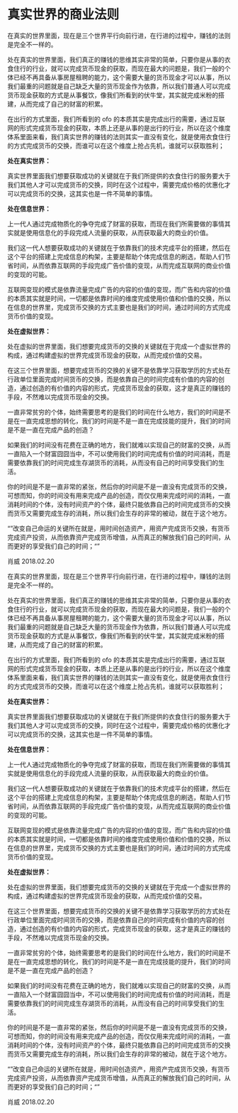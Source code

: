 # 真实世界的商业法则
在真实的世界里面，现在是三个世界平行向前行进，在行进的过程中，赚钱的法则是完全不一样的。

处在真实的世界里面，我们真正的赚钱的思维其实非常的简单，只要你是从事的衣食住行的行业，就可以完成货币现金的获取，而现在最大的问题是，我们一般的个体已经不再具备从事房屋租聘的能力，这个需要大量的货币现金才可以从事，所以我们最重的问题就是自己缺乏大量的货币现金作为依靠，所以我们普通人可以完成货币现金获取的方式是从事餐饮，像我们所看到的伏牛堂，其实就完成米粉的搭建，从而完成了自己的财富的积累。

在出行的方式里面，我们所看到的 ofo 的本质其实是完成出行的需要，通过互联网的形式完成货币现金的获取，本质上还是从事的是出行的行业，所以在这个维度体系里面来看，我们真实世界的赚钱的法则其实一直没有变化，就是使用衣食住行的方式完成货币的交换，而谁可以在这个维度上抢占先机，谁就可以获取胜利；

**处在真实世界：**

真实世界里面我们想要获取成功的关键就在于我们所提供的衣食住行的服务要大于我们其他人才可以完成货币的交换，同时在这个过程中，需要完成价格的优惠化才可以完成货币的交换，这其实也是一件不简单的事情。

**处在信息世界：**

上一代人通过完成物质化的争夺完成了财富的获取，而现在我们所需要做的事情其实就是使用信息化的手段完成人流量的获取，从而获取最大的商业的价值。

我们这一代人想要获取成功的关键就在于依靠我们的技术完成平台的搭建，然后在这个平台的搭建上完成信息的构架，主要是帮助个体完成信息的刷选，帮助人们节省时间，从而依靠互联网的手段完成广告价值的变现，从而完成互联网的商业价值的变现的可能。

互联网变现的模式是依靠流量完成广告的内容的价值的变现，而广告和内容的价值的本质其实就是时间，一切都是依靠时间的维度完成使用价值和价值的交换，所以在信息的世界里，完成货币交换的方式主要也是我们的时间，通过时间的方式完成货币价值的变现。

**处在虚拟世界：**

处在虚拟的世界里面，我们想要完成货币的交换的关键就在于完成一个虚拟世界的构成，通过构建虚拟的世界完成货币现金的获取，从而完成价值的交易。

在这三个世界里面，想要完成货币的交换的关键不是依靠学习获取学历的方式处在行政单位里面完成时间货币的交换，而是依靠自己的时间完成有价值的内容的创造，通过创造的有价值的内容的形式，完成货币现金的获取，这才是真正的赚钱的手段，不然难以完成货币现金的交换。

一直非常贫穷的个体，始终需要思考的是我们的时间在什么地方，我们的时间是不是在一直完成思想的转化，我们的时间是不是一直在完成技能的提升，我们的时间是不是一直在完成产品的创造？

如果我们的时间没有花费在正确的地方，我们就难以实现自己的财富的交换，从而一直陷入一个财富囧囧当中，不可以使用我们的时间完成有价值的时间消耗，而是需要依靠我们的时间完成生存湖货币的消耗，从而没有自己的时间享受我们的生活。

你的时间是不是一直非常的紧张，然后你的时间是不是一直没有完成货币的交换，可想而知，你的时间没有用来完成产品的创造，而仅仅用来完成时间的消耗，一直消耗时间的个体，没有时间资产的个体，最终只能依靠自己的时间完成货币的交换而货币又需要完成生存的消耗，所以我们会生存的非常的被动，就在于这个地方。

“”改变自己命运的关键所在就是，用时间创造资产，用资产完成货币交换，有货币完成资产投资，从而依靠资产完成货币增值，从而真正的解放我们自己的时间，从而更好的享受我们自己的时间；“”

肖威
2018.02.20





在真实的世界里面，现在是三个世界平行向前行进，在行进的过程中，赚钱的法则是完全不一样的。

处在真实的世界里面，我们真正的赚钱的思维其实非常的简单，只要你是从事的衣食住行的行业，就可以完成货币现金的获取，而现在最大的问题是，我们一般的个体已经不再具备从事房屋租聘的能力，这个需要大量的货币现金才可以从事，所以我们最重的问题就是自己缺乏大量的货币现金作为依靠，所以我们普通人可以完成货币现金获取的方式是从事餐饮，像我们所看到的伏牛堂，其实就完成米粉的搭建，从而完成了自己的财富的积累。

在出行的方式里面，我们所看到的 ofo 的本质其实是完成出行的需要，通过互联网的形式完成货币现金的获取，本质上还是从事的是出行的行业，所以在这个维度体系里面来看，我们真实世界的赚钱的法则其实一直没有变化，就是使用衣食住行的方式完成货币的交换，而谁可以在这个维度上抢占先机，谁就可以获取胜利；

**处在真实世界：**

真实世界里面我们想要获取成功的关键就在于我们所提供的衣食住行的服务要大于我们其他人才可以完成货币的交换，同时在这个过程中，需要完成价格的优惠化才可以完成货币的交换，这其实也是一件不简单的事情。

**处在信息世界：**

上一代人通过完成物质化的争夺完成了财富的获取，而现在我们所需要做的事情其实就是使用信息化的手段完成人流量的获取，从而获取最大的商业的价值。

我们这一代人想要获取成功的关键就在于依靠我们的技术完成平台的搭建，然后在这个平台的搭建上完成信息的构架，主要是帮助个体完成信息的刷选，帮助人们节省时间，从而依靠互联网的手段完成广告价值的变现，从而完成互联网的商业价值的变现的可能。

互联网变现的模式是依靠流量完成广告的内容的价值的变现，而广告和内容的价值的本质其实就是时间，一切都是依靠时间的维度完成使用价值和价值的交换，所以在信息的世界里，完成货币交换的方式主要也是我们的时间，通过时间的方式完成货币价值的变现。

**处在虚拟世界：**

处在虚拟的世界里面，我们想要完成货币的交换的关键就在于完成一个虚拟世界的构成，通过构建虚拟的世界完成货币现金的获取，从而完成价值的交易。

在这三个世界里面，想要完成货币的交换的关键不是依靠学习获取学历的方式处在行政单位里面完成时间货币的交换，而是依靠自己的时间完成有价值的内容的创造，通过创造的有价值的内容的形式，完成货币现金的获取，这才是真正的赚钱的手段，不然难以完成货币现金的交换。

一直非常贫穷的个体，始终需要思考的是我们的时间在什么地方，我们的时间是不是在一直完成思想的转化，我们的时间是不是一直在完成技能的提升，我们的时间是不是一直在完成产品的创造？

如果我们的时间没有花费在正确的地方，我们就难以实现自己的财富的交换，从而一直陷入一个财富囧囧当中，不可以使用我们的时间完成有价值的时间消耗，而是需要依靠我们的时间完成生存湖货币的消耗，从而没有自己的时间享受我们的生活。

你的时间是不是一直非常的紧张，然后你的时间是不是一直没有完成货币的交换，可想而知，你的时间没有用来完成产品的创造，而仅仅用来完成时间的消耗，一直消耗时间的个体，没有时间资产的个体，最终只能依靠自己的时间完成货币的交换而货币又需要完成生存的消耗，所以我们会生存的非常的被动，就在于这个地方。

“”改变自己命运的关键所在就是，用时间创造资产，用资产完成货币交换，有货币完成资产投资，从而依靠资产完成货币增值，从而真正的解放我们自己的时间，从而更好的享受我们自己的时间；“”

肖威
2018.02.20
